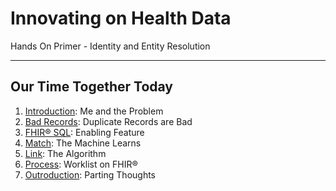 <!-- .slide: data-background-transition="slide" data-background="{{asset_folder}}/background.png" -->

# Innovating on Health Data <!-- .element: class="r-fit-text" -->

Hands On Primer -  Identity and Entity Resolution <!-- .element: class="r-fit-text" -->

---
<!-- .slide: data-background-transition="slide" data-background="{{asset_folder}}/background.png" -->

## Our Time Together Today

1. [Introduction](#/02_intro): Me and the Problem
2. [Bad Records](#/03_badrecords): Duplicate Records are Bad
3. [FHIR® SQL](#/04_fhirsql): Enabling Feature
4. [Match](#/05_match): The Machine Learns
5. [Link](#/06_link): The Algorithm
6. [Process](#/07_process): Worklist on FHIR®
7. [Outroduction](#/08_outro): Parting Thoughts